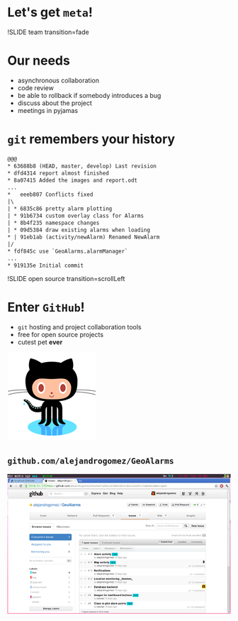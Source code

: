 <!SLIDE title-slide transition=scrollUp>

# Let's get `meta`! #

!SLIDE team transition=fade

# Our needs #

* asynchronous collaboration
* code review
* be able to rollback if somebody introduces a bug
* discuss about the project 
* meetings in pyjamas

<!SLIDE smaller transition=scrollLeft>

# `git` remembers your history #

    @@@
    * 63688b8 (HEAD, master, develop) Last revision 
    * dfd4314 report almost finished
    * 8a07415 Added the images and report.odt
    ...
    *   eeeb807 Conflicts fixed
    |\  
    | * 6835c86 pretty alarm plotting
    | * 91b6734 custom overlay class for Alarms
    | * 8b4f235 namespace changes
    | * 09d5384 draw existing alarms when loading
    * | 91eb1ab (activity/newAlarm) Renamed NewAlarm 
    |/  
    * fdf845c use `GeoAlarms.alarmManager`
    ...
    * 919135e Initial commit

!SLIDE open source transition=scrollLeft

# Enter `GitHub`! #

* `git` hosting and project collaboration tools
* free for open source projects 
* cutest pet **ever**


![octocat](octocat.png)

<!SLIDE center transition=scrollLeft>

## `github.com/alejandrogomez/GeoAlarms` 

![github](github.png)


